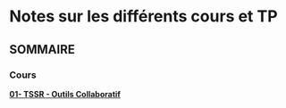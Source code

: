 # Notes sur les différents cours et TP

## SOMMAIRE

### Cours

[**01- TSSR - Outils Collaboratif**](./Cours/01-%20TSSR%20-%20Outils%20Collaboratif.md)
